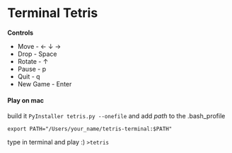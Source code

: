 # Terminal Tetris

**Controls**
- Move     - ← ↓ →
- Drop     - Space
- Rotate   - ↑
- Pause    - p
- Quit     - q
- New Game - Enter

#### Play on mac

build it `PyInstaller tetris.py --onefile` and add *path* to the .bash_profile

`export PATH="/Users/your_name/tetris-terminal:$PATH"`

type in terminal and play :) `>tetris`